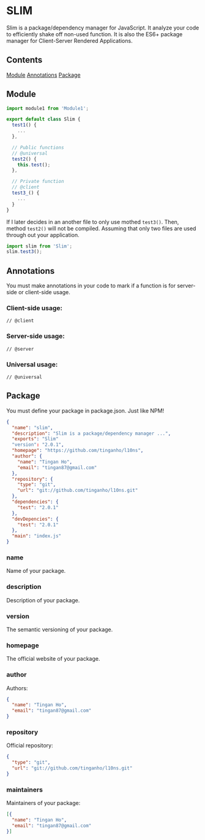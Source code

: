 SLIM
====

Slim is a package/dependency manager for JavaScript. It analyze your code to efficiently shake off non-used function. It is also the ES6+ package manager for Client-Server Rendered Applications.

## Contents
[Module](#module)
[Annotations](#annotations)
[Package](#package)

## Module
```javascript
import module1 from 'Module1';

export default class Slim {
  test1() {
    ...
  },

  // Public functions
  // @universal
  test2() {
    this.test();
  },

  // Private function
  // @client
  test3_() {
    ...
  }
}
```

If I later decides in an another file to only use mothed `test3()`. Then, method `test2()` will not be compiled. Assuming that only two files are used through out your application.

```javascript
import slim from 'Slim';
slim.test3();
```

## Annotations
You must make annotations in your code to mark if a function is for server-side or client-side usage.

### Client-side usage:
```
// @client
```

### Server-side usage:
```
// @server
```

### Universal usage:
```
// @universal
```

## Package
You must define your package in package.json. Just like NPM!
```json
{
  "name": "slim",
  "description": "Slim is a package/dependency manager ...",
  "exports": "Slim"
  "version": "2.0.1",
  "homepage": "https://github.com/tinganho/l10ns",
  "author": {
    "name": "Tingan Ho",
    "email": "tingan87@gmail.com"
  },
  "repository": {
    "type": "git",
    "url": "git://github.com/tinganho/l10ns.git"
  },
  "dependencies": {
    "test": "2.0.1"
  },
  "devDepencies": {
    "test": "2.0.1"
  },
  "main": "index.js"
}
```

### name
Name of your package.

### description
Description of your package.

### version
The semantic versioning of your package.

### homepage
The official website of your package.

### author
Authors:

```json
{
  "name": "Tingan Ho",
  "email": "tingan87@gmail.com"
}
```

### repository
Official repository:
```json
{
  "type": "git",
  "url": "git://github.com/tinganho/l10ns.git"
}
```


### maintainers
Maintainers of your package:
```json
[{
  "name": "Tingan Ho",
  "email": "tingan87@gmail.com"
}]
```
